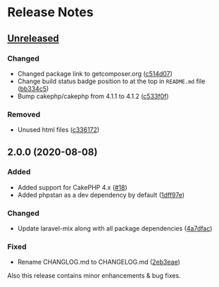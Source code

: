 # Release Notes

## [Unreleased](https://github.com/ishanvyas22/cakephpvue-spa/compare/2.0.0...master)

### Changed
- Changed package link to getcomposer.org ([c514d07](https://github.com/ishanvyas22/cakephpvue-spa/commit/c514d073889fc0273c0d59256d726d3fab2b1980))
- Change build status badge position to at the top in `README.md` file ([bb334c5](https://github.com/ishanvyas22/cakephpvue-spa/commit/bb334c5e2dcf938dd9de8b99bf480ecd3d5a648c))
- Bump cakephp/cakephp from 4.1.1 to 4.1.2 ([c533f0f](https://github.com/ishanvyas22/cakephpvue-spa/commit/c533f0fb753647475a8698cf3b0a27ed1dbdeb00))

### Removed
- Unused html files ([c336172](https://github.com/ishanvyas22/cakephpvue-spa/commit/c336172a49a9130d2b393fbf50d056c25086408e))

## 2.0.0 (2020-08-08)

### Added
- Added support for CakePHP 4.x ([#18](https://github.com/ishanvyas22/cakephpvue-spa/pull/18))
- Added phpstan as a dev dependency by default ([1dff97e](https://github.com/ishanvyas22/cakephpvue-spa/pull/18/commits/1dff97e0159f0cba2d3ba81b7b1fcc3f3757c8c9))

### Changed
- Update laravel-mix along with all package dependencies ([4a7dfac](https://github.com/ishanvyas22/cakephpvue-spa/pull/18/commits/4a7dfaca66eb8962f977c12b9a949d9a8726b008))

### Fixed
- Rename CHANGLOG.md to CHANGELOG.md ([2eb3eae](https://github.com/ishanvyas22/cakephpvue-spa/pull/18/commits/2eb3eae7292cc8a083ba90245dff7ffbaca4cca1))

Also this release contains minor enhancements & bug fixes.
